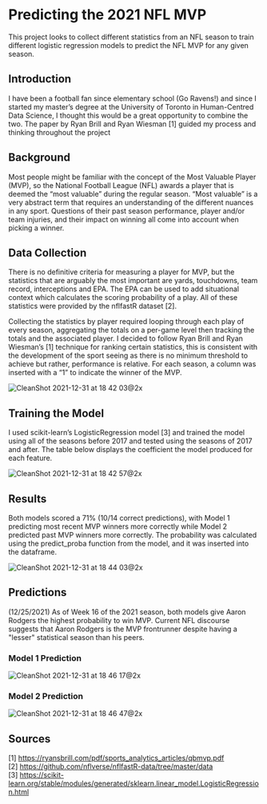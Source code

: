 # Predicting the 2021 NFL MVP
This project looks to collect different statistics from an NFL season to train different logistic regression models to predict the NFL MVP for any given season.

## Introduction
I have been a football fan since elementary school (Go Ravens!) and since I started my master’s degree at the University of Toronto in Human-Centred Data Science, I thought this would be a great opportunity to combine the two. The paper by Ryan Brill and Ryan Wiesman [1] guided my process and thinking throughout the project

## Background
Most people might be familiar with the concept of the Most Valuable Player (MVP), so the National Football League (NFL) awards a player that is deemed the “most valuable” during the regular season. “Most valuable” is a very abstract term that requires an understanding of the different nuances in any sport. Questions of their past season performance, player and/or team injuries, and their impact on winning all come into account when picking a winner.

## Data Collection
There is no definitive criteria for measuring a player for MVP, but the statistics that are arguably the most important are yards, touchdowns, team record, interceptions and EPA. The EPA can be used to add situational context which calculates the scoring probability of a play. All of these statistics were provided by the nflfastR dataset [2]. 

Collecting the statistics by player required looping through each play of every season, aggregating the totals on a per-game level then tracking the totals and the associated player. I decided to follow Ryan Brill and Ryan Wiesman’s [1] technique for ranking certain statistics, this is consistent with the development of the sport seeing as there is no minimum threshold to achieve but rather, performance is relative. For each season, a column was inserted with a “1” to indicate the winner of the MVP.

![CleanShot 2021-12-31 at 18 42 03@2x](https://user-images.githubusercontent.com/39353286/147841144-064c58bd-c767-4ef0-9777-bbd5338bd730.png)

## Training the Model

I used scikit-learn’s LogisticRegression model [3] and trained the model using all of the seasons before 2017 and tested using the seasons of 2017 and after. The table below displays the coefficient the model produced for each feature.

![CleanShot 2021-12-31 at 18 42 57@2x](https://user-images.githubusercontent.com/39353286/147841158-2b3c354a-6f89-4ccd-89a0-6215413bc004.png)

## Results
Both models scored a 71% (10/14 correct predictions), with Model 1 predicting most recent MVP winners more correctly while Model 2 predicted past MVP winners more correctly. The probability was calculated using the predict_proba function from the model, and it was inserted into the dataframe.

![CleanShot 2021-12-31 at 18 44 03@2x](https://user-images.githubusercontent.com/39353286/147841175-3e9621c6-0067-4ca9-b1b0-ea52769cd6b4.png)

## Predictions

(12/25/2021) As of Week 16 of the 2021 season, both models give Aaron Rodgers the highest probability to win MVP. Current NFL discourse suggests that Aaron Rodgers is the MVP frontrunner despite having a "lesser" statistical season than his peers.

### Model 1 Prediction

![CleanShot 2021-12-31 at 18 46 17@2x](https://user-images.githubusercontent.com/39353286/147841206-571e3547-e8c1-4132-b99f-4e9205aa94fc.png)

### Model 2 Prediction

![CleanShot 2021-12-31 at 18 46 47@2x](https://user-images.githubusercontent.com/39353286/147841211-f5ff19f1-d351-46f5-8d9b-c6c3e413e0e1.png)

## Sources
[1] https://ryansbrill.com/pdf/sports_analytics_articles/qbmvp.pdf <br />
[2] https://github.com/nflverse/nflfastR-data/tree/master/data <br />
[3] https://scikit-learn.org/stable/modules/generated/sklearn.linear_model.LogisticRegression.html


